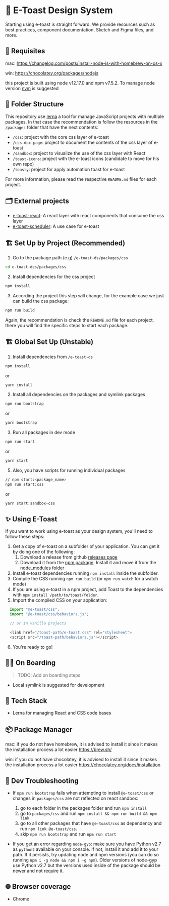 # 🍞 E-Toast Design System
Starting using e-toast is straight forward. We provide resources such as best practices, component documentation, Sketch and Figma files, and more.

## 🚦 Requisites

mac: https://changelog.com/posts/install-node-js-with-homebrew-on-os-x

win: https://chocolatey.org/packages/nodejs

this project is built using node v12.17.0 and npm v7.5.2. To manage node version [nvm](https://github.com/nvm-sh/nvm) is suggested

## 📁 Folder Structure
This repository use [lerna](https://github.com/lerna/lerna) a tool for manage JavaScript projects with multiple packages. In that case the recommendation is follow the resources in the `/packages` folder that have the next contents:

- `/css`: project with the core css layer of e-toast
- `/css-doc-page`: project to document the contents of the css layer of e-toast
- `/sandbox`: project to visualize the use of the css layer with React
- `/toast-icons`: project with the e-toast icons (candidate to move for his own repo)
- `/toasty`: project for apply automation toast for e-toast

For more information, please read the respective `README.md` files for each project.

## 🗂️️ External projects
- [e-toast-react](https://github.com/bod-endava/e-toast-react): A react layer with react components that consume the css layer
- [e-toast-scheduler](https://github.com/bod-endava/e-toast-scheduler): A use case for e-toast

## 🏗️ Set Up by Project (Recommended)

1. Go to the package path (e.g) `/e-toast-ds/packages/css`

```zsh
cd e-toast-des/packages/css
```

2. Install dependencies for the css project

```zsh
npm install
```

3. According the project this step will change, for the example case we just can build the css package:

```zsh
npm run build
```

Again, the recommendation is check the `README.md` file for each project, there you will find the specific steps to start each package.

## 🏗️ Global Set Up (Unstable)

1. Install dependencies from `/e-toast-ds`

```zsh
npm install
```

or

```zsh
yarn install
```


2. Install all dependencies on the packages and symlink packages

```zsh
npm run bootstrap
```

or

```zsh
yarn bootstrap
```

3. Run all packages in dev mode

```zsh
npm run start
```

or 

```zsh
yarn start
```

5. Also, you have scripts for running individual packages

```zsh
// npm start:<package_name>
npm run start:css
```

or

```zsh
yarn start:sandbox-css
```

## ✨ Using E-Toast

If you want to work using e-toast as your design system, you'll need to follow these steps:

1. Get a copy of e-toast on a subfolder of your application. You can get it by doing one of the following:
   1. Download a release from github [releases page](https://github.com/Jkierem/e-toast-ds/releases)
   2. Download it from the [npm package](https://www.npmjs.com/package/@e-toast/css). Install it and move it from the node_modules folder
2. Install e-toast dependencies running `npm install` inside the subfolder.
3. Compile the CSS running `npm run build` (or `npm run watch` for a watch mode)
4. If you are using e-toast in a npm project, add Toast to the dependencies with `npm install /path/to/toast/folder`.
5. Import the compiled CSS on your application:

```javascript
  import "@e-toast/css";
  import "@e-toast/css/behaviors.js";

  // or in vanilla projects

  <link href="/toast-path/e-toast.css" rel="stylesheet">
  <script src="/toast-path/behaviors.js"></script>
```
6. You're ready to go!

## 👨‍⚕️ On Boarding

> TODO: Add on boarding steps

- Local symlink is suggested for development

## 🧰 Tech Stack

- Lerna for managing React and CSS code bases

## 📦 Package Manager

mac: if you do not have homebrew, it is advised to install it since it makes the installation process a lot easier 
https://brew.sh/

win: if you do not have chocolatey, it is advised to install it since it makes the installation process a lot easier 
https://chocolatey.org/docs/installation

## 🤔 Dev Troubleshooting

- If `npm run bootstrap` fails when attempting to install `@e-toast/css` or changes in `packages/css` are not reflected on react sandbox: 

  1. go to each folder in the packages folder and run `npm install`
  2. go to `packages/css` and run `npm install && npm run build && npm link`
  3. go to all other packages that have `@e-toast/css` as dependency and run `npm link @e-toast/css`. 
  4. skip `npm run bootstrap` and run `npm run start` 

-  If you get an error regarding `node-gyp`: make sure you have Python v2.7 as `python2` available on your console. If not, install it and add it to your path. If it persists, try updating node and npm versions (you can do so running `npm i -g node && npm i -g npm`). Older versions of node-gyp use Python v2.7 but the versions used inside of the package should be newer and not require it.


## 🌐 Browser coverage
- Chrome
